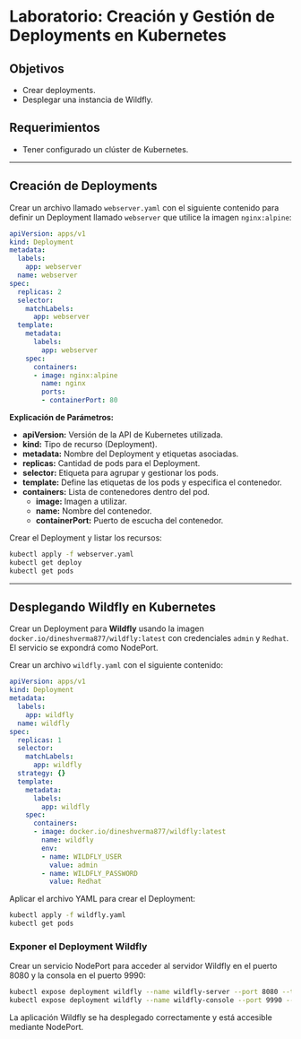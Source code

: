 
# Laboratorio: Creación y Gestión de Deployments en Kubernetes

## Objetivos
- Crear deployments.
- Desplegar una instancia de Wildfly.

## Requerimientos
- Tener configurado un clúster de Kubernetes.

---

## Creación de Deployments
Crear un archivo llamado `webserver.yaml` con el siguiente contenido para definir un Deployment llamado `webserver` que utilice la imagen `nginx:alpine`:
```yaml
apiVersion: apps/v1
kind: Deployment
metadata:
  labels:
    app: webserver
  name: webserver
spec:
  replicas: 2
  selector:
    matchLabels:
      app: webserver
  template:
    metadata:
      labels:
        app: webserver
    spec:
      containers:
      - image: nginx:alpine
        name: nginx
        ports:
        - containerPort: 80
```

**Explicación de Parámetros:**
- **apiVersion:** Versión de la API de Kubernetes utilizada.
- **kind:** Tipo de recurso (Deployment).
- **metadata:** Nombre del Deployment y etiquetas asociadas.
- **replicas:** Cantidad de pods para el Deployment.
- **selector:** Etiqueta para agrupar y gestionar los pods.
- **template:** Define las etiquetas de los pods y especifica el contenedor.
- **containers:** Lista de contenedores dentro del pod.
  - **image:** Imagen a utilizar.
  - **name:** Nombre del contenedor.
  - **containerPort:** Puerto de escucha del contenedor.

Crear el Deployment y listar los recursos:
```bash
kubectl apply -f webserver.yaml
kubectl get deploy
kubectl get pods
```

---

## Desplegando Wildfly en Kubernetes
Crear un Deployment para **Wildfly** usando la imagen `docker.io/dineshverma877/wildfly:latest` con credenciales `admin` y `Redhat`. El servicio se expondrá como NodePort.

Crear un archivo `wildfly.yaml` con el siguiente contenido:
```yaml
apiVersion: apps/v1
kind: Deployment
metadata:
  labels:
    app: wildfly
  name: wildfly
spec:
  replicas: 1
  selector:
    matchLabels:
      app: wildfly
  strategy: {}
  template:
    metadata:
      labels:
        app: wildfly
    spec:
      containers:
      - image: docker.io/dineshverma877/wildfly:latest
        name: wildfly
        env:
        - name: WILDFLY_USER
          value: admin
        - name: WILDFLY_PASSWORD
          value: Redhat
```

Aplicar el archivo YAML para crear el Deployment:
```bash
kubectl apply -f wildfly.yaml
kubectl get pods
```

### Exponer el Deployment Wildfly
Crear un servicio NodePort para acceder al servidor Wildfly en el puerto 8080 y la consola en el puerto 9990:
```bash
kubectl expose deployment wildfly --name wildfly-server --port 8080 --target-port 8080 --type NodePort
kubectl expose deployment wildfly --name wildfly-console --port 9990 --target-port 9990 --type NodePort
```

La aplicación Wildfly se ha desplegado correctamente y está accesible mediante NodePort.
